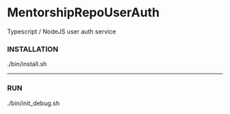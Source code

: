 # MentorshipRepoUserAuth
Typescript / NodeJS user auth service


### INSTALLATION
./bin/install.sh

----

### RUN
./bin/init_debug.sh
